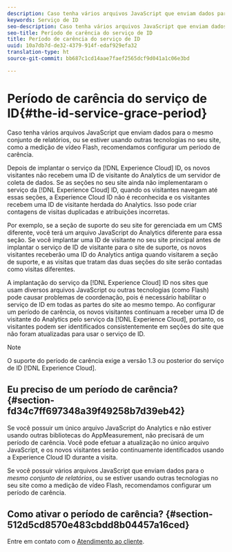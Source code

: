 ```yaml
---
description: Caso tenha vários arquivos JavaScript que enviam dados para o mesmo conjunto de relatórios, ou se estiver usando outras tecnologias no seu site, como a medição de vídeo Flash, recomendamos configurar um período de carência.
keywords: Serviço de ID
seo-description: Caso tenha vários arquivos JavaScript que enviam dados para o mesmo conjunto de relatórios, ou se estiver usando outras tecnologias no seu site, como a medição de vídeo Flash, recomendamos configurar um período de carência.
seo-title: Período de carência do serviço de ID
title: Período de carência do serviço de ID
uuid: 10a7db7d-de32-4379-914f-edaf929efa32
translation-type: ht
source-git-commit: bb687c1cd14aae7faef2565dcf9d041a1c06e3bd

---
```



# Período de carência do serviço de ID{#the-id-service-grace-period}

Caso tenha vários arquivos JavaScript que enviam dados para o mesmo conjunto de relatórios, ou se estiver usando outras tecnologias no seu site, como a medição de vídeo Flash, recomendamos configurar um período de carência.

Depois de implantar o serviço da [!DNL Experience Cloud] ID, os novos visitantes não recebem uma ID de visitante do Analytics de um servidor de coleta de dados. Se as seções no seu site ainda não implementaram o serviço da [!DNL Experience Cloud] ID, quando os visitantes navegam até essas seções, a Experience Cloud ID não é reconhecida e os visitantes recebem uma ID de visitante herdada do Analytics. Isso pode criar contagens de visitas duplicadas e atribuições incorretas.

Por exemplo, se a seção de suporte do seu site for gerenciada em um CMS diferente, você terá um arquivo JavaScript do Analytics diferente para essa seção. Se você implantar uma ID de visitante no seu site principal antes de implantar o serviço de ID de visitante para o site de suporte, os novos visitantes receberão uma ID do Analytics antiga quando visitarem a seção de suporte, e as visitas que tratam das duas seções do site serão contadas como visitas diferentes.

A implantação do serviço da [!DNL Experience Cloud] ID nos sites que usam diversos arquivos JavaScript ou outras tecnologias (como Flash) pode causar problemas de coordenação, pois é necessário habilitar o serviço de ID em todas as partes do site ao mesmo tempo. Ao configurar um período de carência, os novos visitantes continuam a receber uma ID de visitante do Analytics pelo serviço da [!DNL Experience Cloud], portanto, os visitantes podem ser identificados consistentemente em seções do site que não foram atualizadas para usar o serviço de ID.

>[!NOTE]
>
>O suporte do período de carência exige a versão 1.3 ou posterior do serviço de ID [!DNL Experience Cloud].

## Eu preciso de um período de carência? {#section-fd34c7ff697348a39f49258b7d39eb42}

Se você possuir um único arquivo JavaScript do Analytics e não estiver usando outras bibliotecas do AppMeasurement, não precisará de um período de carência. Você pode efetuar a atualização no único arquivo JavaScript, e os novos visitantes serão continuamente identificados usando a Experience Cloud ID durante a visita.

Se você possuir vários arquivos JavaScript que enviam dados para o *mesmo conjunto de relatórios*, ou se estiver usando outras tecnologias no seu site como a medição de vídeo Flash, recomendamos configurar um período de carência.

## Como ativar o período de carência? {#section-512d5cd8570e483cbdd8b04457a16ced}

Entre em contato com o [Atendimento ao cliente](https://helpx.adobe.com/br/marketing-cloud/contact-support.html).
